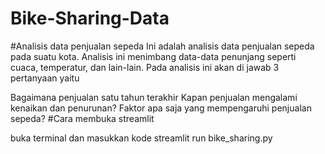 # Bike-Sharing-Data

#Analisis data penjualan sepeda Ini adalah analisis data penjualan sepeda pada suatu kota. Analisis ini menimbang data-data penunjang seperti cuaca, temperatur, dan lain-lain. Pada analisis ini akan di jawab 3 pertanyaan yaitu

Bagaimana penjualan satu tahun terakhir
Kapan penjualan mengalami kenaikan dan penurunan?
Faktor apa saja yang mempengaruhi penjualan sepeda?
#Cara membuka streamlit

buka terminal dan masukkan kode streamlit run bike_sharing.py
